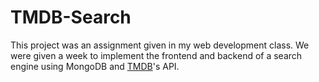 # TMDB-Search
This project was an assignment given in my web development class. We were given a week to implement the frontend and backend of a search engine using MongoDB and [TMDB](https://www.themoviedb.org/)'s API.
